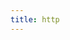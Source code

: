 ```yaml
---
title: http
---
```


<script setup>
const packageName = '@wagmi/core'
</script>

<!-- @include: @shared/transports/http.md -->
